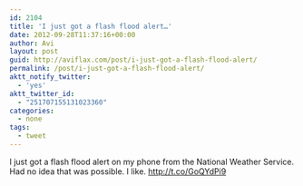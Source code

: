 ```yaml
---
id: 2104
title: 'I just got a flash flood alert…'
date: 2012-09-28T11:37:16+00:00
author: Avi
layout: post
guid: http://aviflax.com/post/i-just-got-a-flash-flood-alert/
permalink: /post/i-just-got-a-flash-flood-alert/
aktt_notify_twitter:
  - 'yes'
aktt_twitter_id:
  - "251707155131023360"
categories:
  - none
tags:
  - tweet
---
```

I just got a flash flood alert on my phone from the National Weather Service. Had no idea that was possible. I like. <a href="http://t.co/GoQYdPi9" rel="nofollow">http://t.co/GoQYdPi9</a>